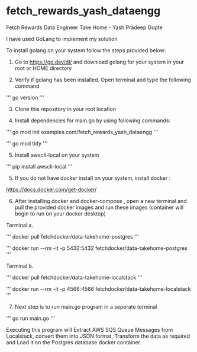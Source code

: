 # fetch_rewards_yash_dataengg
Fetch Rewards Data Engineer Take Home - Yash Pradeep Gupte

I have used GoLang to implement my solution 

To install golang on your system follow the steps provided below:

1. Go to https://go.dev/dl/ and download golang for your system in your root or HOME directory

2. Verify if golang has been installed. Open terminal and type the following command

''' 
go version 
'''

3. Clone this repository in your root location 

4. Install dependencies for main.go by using following commands:

''' 
go mod init examples.com/fetch_rewards_yash_dataengg
'''

'''
go mod tidy
'''

5. Install awscli-local on your system

'''
pip install awscli-local
'''

5. If you do not have docker install on your system, install docker :

https://docs.docker.com/get-docker/

6. After installing docker and docker-compose , open a new terminal and pull the provided docker images and run these images (container will begin to run on your docker desktop)

Terminal a. 

'''
docker pull fetchdocker/data-takehome-postgres
'''

'''
docker run --rm -it -p 5432:5432 fetchdocker/data-takehome-postgres
'''

Terminal b.

'''
docker pull fetchdocker/data-takehome-localstack
'''

'''
docker run --rm -it -p 4566:4566 fetchdocker/data-takehome-localstack
'''

7. Next step is to run main.go program in a seperate terminal 

'''
go run main.go
'''

Executing this program will Extract AWS SQS Queue Messages from Localstack, convert them into JSON format, Transform the data as required and Load it on the Postgres database docker container.


